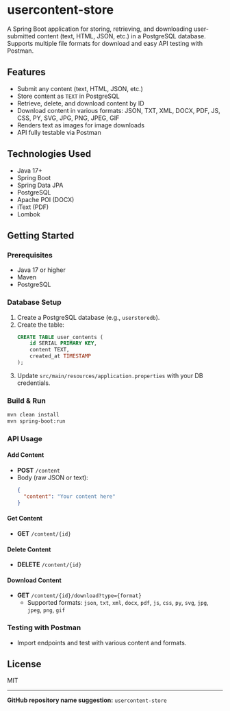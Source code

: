 # usercontent-store

A Spring Boot application for storing, retrieving, and downloading user-submitted content (text, HTML, JSON, etc.) in a PostgreSQL database. Supports multiple file formats for download and easy API testing with Postman.

## Features
- Submit any content (text, HTML, JSON, etc.)
- Store content as `TEXT` in PostgreSQL
- Retrieve, delete, and download content by ID
- Download content in various formats: JSON, TXT, XML, DOCX, PDF, JS, CSS, PY, SVG, JPG, PNG, JPEG, GIF
- Renders text as images for image downloads
- API fully testable via Postman

## Technologies Used
- Java 17+
- Spring Boot
- Spring Data JPA
- PostgreSQL
- Apache POI (DOCX)
- iText (PDF)
- Lombok

## Getting Started

### Prerequisites
- Java 17 or higher
- Maven
- PostgreSQL

### Database Setup
1. Create a PostgreSQL database (e.g., `userstoredb`).
2. Create the table:
   ```sql
   CREATE TABLE user_contents (
       id SERIAL PRIMARY KEY,
       content TEXT,
       created_at TIMESTAMP
   );
   ```
3. Update `src/main/resources/application.properties` with your DB credentials.

### Build & Run
```sh
mvn clean install
mvn spring-boot:run
```

### API Usage

#### Add Content
- **POST** `/content`
- Body (raw JSON or text):
  ```json
  {
    "content": "Your content here"
  }
  ```

#### Get Content
- **GET** `/content/{id}`

#### Delete Content
- **DELETE** `/content/{id}`

#### Download Content
- **GET** `/content/{id}/download?type={format}`
  - Supported formats: `json`, `txt`, `xml`, `docx`, `pdf`, `js`, `css`, `py`, `svg`, `jpg`, `jpeg`, `png`, `gif`

### Testing with Postman
- Import endpoints and test with various content and formats.

## License
MIT

---

**GitHub repository name suggestion:** `usercontent-store`
